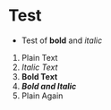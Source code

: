 # Test

- Test of **bold** and _italic_

1. Plain Text
2. *Italic Text*
3. __Bold Text__
4. *__Bold and Italic__*
5. Plain Again
